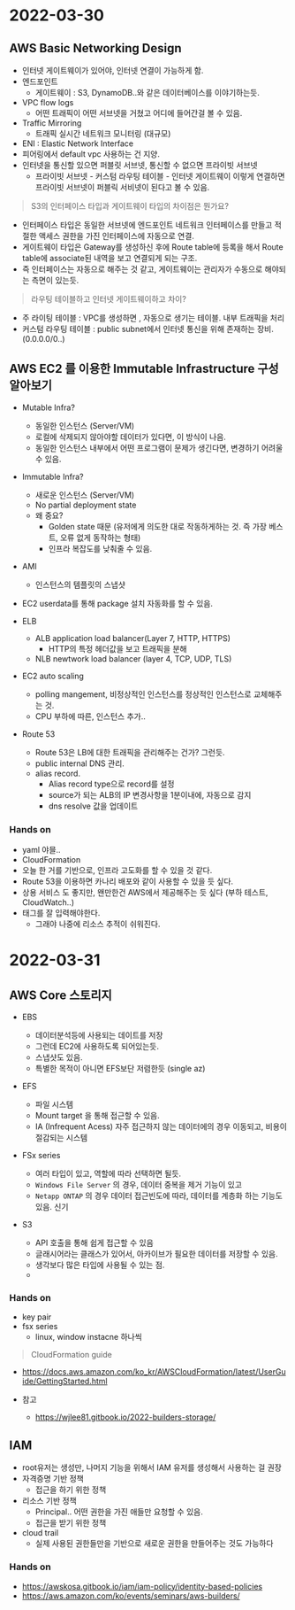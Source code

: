 # 2022-03-30

## AWS Basic Networking Design
- 인터넷 게이트웨이가 있어야, 인터넷 연결이 가능하게 함.
- 엔드포인트
    - 게이트웨이 : S3, DynamoDB..와 같은 데이터베이스를 이야기하는듯.
- VPC flow logs
    - 어떤 트래픽이 어떤 서브넷을 거쳤고 어디에 들어간걸 볼 수 있음.
- Traffic Mirroring
    - 트래픽 실시간 네트워크 모니터링 (대규모)
- ENI : Elastic Network Interface
- 피어링에서 default vpc 사용하는 건 지양.
- 인터넷을 통신할 있으면 퍼블릿 서브넷, 통신할 수 없으면 프라이빗 서브넷
    - 프라이빗 서브넷 - 커스텀 라우팅 테이블 - 인터넷 게이트웨이 이렇게 연결하면 프라이빗 서브넷이 퍼블릭 서비넷이 된다고 볼 수 있음.


> S3의 인터페이스 타입과 게이트웨이 타입의 차이점은 뭔가요?
- 인터페이스 타입은 동일한 서브넷에 엔드포인트 네트워크 인터페이스를 만들고 적절한 액세스 권한을 가진 인터페이스에 자동으로 연결. 
- 게이트웨이 타입은 Gateway를 생성하신 후에 Route table에 등록을 해서 Route table에 associate된 내역을 보고 연결되게 되는 구조.
- 즉 인터페이스는 자동으로 해주는 것 같고, 게이트웨이는 관리자가 수동으로 해야되는 측면이 있는듯.


> 라우팅 테이블하고 인터넷 게이트웨이하고 차이?
- 주 라이팅 테이블 :  VPC를 생성하면 , 자동으로 생기는 테이블. 내부 트래픽을 처리
- 커스텀 라우팅 테이블 : public subnet에서 인터넷 통신을 위해 존재하는 장비. (0.0.0.0/0..)


## AWS EC2 를 이용한 Immutable Infrastructure 구성 알아보기
- Mutable Infra?
    - 동일한 인스턴스 (Server/VM)
    - 로컬에 삭제되지 않아야할 데이터가 있다면, 이 방식이 나음.
    - 동일한 인스턴스 내부에서 어떤 프로그램이 문제가 생긴다면, 변경하기 어려울 수 있음.
- Immutable Infra?
    - 새로운 인스턴스 (Server/VM)
    - No partial deployment state
    - 왜 중요?
        - Golden state 때문 (유저에게 의도한 대로 작동하게하는 것. 즉 가장 베스트, 오류 없게 동작하는 형태)
        - 인프라 복잡도를 낮춰줄 수 있음.
- AMI
    - 인스턴스의 템플릿의 스냅샷
- EC2 userdata를 통해 package 설치 자동화를 할 수 있음.
- ELB
    - ALB application load balancer(Layer 7, HTTP, HTTPS)
        - HTTP의 특정 헤더값을 보고 트래픽을 분해
    - NLB newtwork load balancer (layer 4, TCP, UDP, TLS)
- EC2 auto scaling
    - polling mangement, 비정상적인 인스턴스를 정상적인 인스턴스로 교체해주는 것.
    - CPU 부하에 따른, 인스턴스 추가..

- Route 53
    - Route 53은 LB에 대한 트래픽을 관리해주는 건가? 그런듯.
    - public internal DNS 관리.
    - alias record. 
        -  Alias record type으로 record를 설정
        -  source가 되는 ALB의 IP 변경사항을 1분이내에, 자동으로 감지
        -  dns resolve 값을 업데이트

### Hands on
- yaml 야믈..
- CloudFormation
- 오늘 한 거를 기반으로, 인프라 고도화를 할 수 있을 것 같다.
- Route 53을 이용하면 카나리 배포와 같이 사용할 수 있을 듯 싶다.
- 상용 서비스 도 좋지만, 왠만한건 AWS에서 제공해주는 듯 싶다 (부하 테스트, CloudWatch..)
- 태그를 잘 입력해야한다.
    - 그래야 나중에 리소스 추적이 쉬워진다.


# 2022-03-31

## AWS Core 스토리지
- EBS 
    - 데이터분석등에 사용되는 데이트를 저장
    - 그런데 EC2에 사용하도록 되어있는듯.
    - 스냅샷도 있음.
    - 특별한 목적이 아니면 EFS보단 저렴한듯 (single az)

- EFS
    - 파일 시스템
    - Mount target 을 통해 접근할 수 있음.
    - IA (Infrequent Acess) 자주 접근하지 않는 데이터에의 경우 이동되고, 비용이 절감되는 시스템

- FSx series
    - 여러 타입이 있고, 역할에 따라 선택하면 될듯.
    - `Windows File Server` 의 경우, 데이터 중복을 제거 기능이 있고
    - `Netapp ONTAP` 의 경우 데이터 접근빈도에 따라, 데이터를 계층화 하는 기능도 있음. 신기

- S3
    - API 호출을 통해 쉽게 접근할 수 있음
    - 글래시어라는 클래스가 있어서, 아카이브가 필요한 데이터를 저장할 수 있음.
    - 생각보다 많은 타입에 사용될 수 있는 점.
    - 

### Hands on
- key pair
- fsx series
    - linux, window instacne 하나씩

> CloudFormation guide
- https://docs.aws.amazon.com/ko_kr/AWSCloudFormation/latest/UserGuide/GettingStarted.html


- 참고
    - https://wjlee81.gitbook.io/2022-builders-storage/


## IAM
- root유저는 생성만, 나머지 기능을 위해서 IAM 유저를 생성해서 사용하는 걸 권장
- 자격증명 기반 정책
    - 접근을 하기 위한 정책
- 리소스 기반 정책
    - Principal.. 어떤 권한을 가진 애들만 요청할 수 있음.
    - 접근을 받기 위한 정책
- cloud trail
    - 실제 사용된 권한들만을 기반으로 새로운 권한을 만들어주는 것도 가능하다    

### Hands on
- https://awskosa.gitbook.io/iam/iam-policy/identity-based-policies
- https://aws.amazon.com/ko/events/seminars/aws-builders/